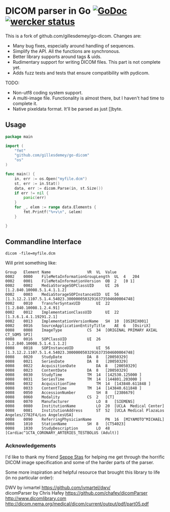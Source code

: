 # DICOM parser in Go [![GoDoc](https://godoc.org/github.com/gillesdemey/go-dicom?status.svg)](https://godoc.org/github.com/gillesdemey/go-dicom) [![wercker status](https://app.wercker.com/status/c250d72bc82a5d8f267c7ee0b9e839bc/s/master "wercker status")](https://app.wercker.com/project/bykey/c250d72bc82a5d8f267c7ee0b9e839bc)

This is a fork of github.com/gillesdemey/go-dicom. Changes are:

- Many bug fixes, especially around handling of sequences.
- Simplify the API. All the functions are synchronous.
- Better library supports around tags & uids.
- Rudimentary support for writing DICOM files. This part is not complete yet.
- Adds fuzz tests and tests that ensure compatibility with pydicom.

TODO:
- Non-utf8 coding system support.
- A multi-image file. Functionality is almost there, but I haven't had time to complete it.
- Native pixeldata format. It'll be parsed as just []byte.

## Usage
```Go
package main

import (
	"fmt"
	"github.com/gillesdemey/go-dicom"
	"os"
)

func main() {
    in, err := os.Open("myfile.dcm")
    st, err := in.Stat()
	data, err := dicom.Parse(in, st.Size())
    if err != nil {
        panic(err)
    }
	for _, elem := range data.Elements {
		fmt.Printf("%+v\n", &elem)
	}

}
```

## Commandline Interface

`dicom -file=myfile.dcm`

Will print something like:

```
Group	Element	Name				VR	VL	Value
0002	0000	FileMetaInformationGroupLength	UL	4	204
0002	0001	FileMetaInformationVersion	OB	2	[0 1]
0002	0002	MediaStorageSOPClassUID		UI	26	[1.2.840.10008.5.1.4.1.1.2]
0002	0003	MediaStorageSOPInstanceUID	UI	56	[1.3.12.2.1107.5.1.4.54023.30000005032916373504600004748]
0002	0010	TransferSyntaxUID		UI	22	[1.2.840.10008.1.2.4.91]
0002	0012	ImplementationClassUID		UI	22	[1.3.6.1.4.1.19291.2.1]
0002	0013	ImplementationVersionName	SH	10	[OSIRIX001]
0002	0016	SourceApplicationEntityTitle	AE	6	[OsiriX]
0008	0008	ImageType			CS	34	[ORIGINAL PRIMARY AXIAL CT_SOM5 SPI]
0008	0016	SOPClassUID			UI	26	[1.2.840.10008.5.1.4.1.1.2]
0008	0018	SOPInstanceUID			UI	56	[1.3.12.2.1107.5.1.4.54023.30000005032916373504600004748]
0008	0020	StudyDate			DA	8	[20050329]
0008	0021	SeriesDate			DA	8	[20050329]
0008	0022	AcquisitionDate			DA	8	[20050329]
0008	0023	ContentDate			DA	8	[20050329]
0008	0030	StudyTime			TM	14	[142530.125000 ]
0008	0031	SeriesTime			TM	14	[144801.203000 ]
0008	0032	AcquisitionTime			TM	14	[143840.611848 ]
0008	0033	ContentTime			TM	14	[143840.611848 ]
0008	0050	AccessionNumber			SH	8	[2386679]
0008	0060	Modality			CS	2	[CT]
0008	0070	Manufacturer			LO	8	[SIEMENS]
0008	0080	InstitutionName			LO	20	[UCLA  Medical Center]
0008	0081	InstitutionAddress		ST	52	[UCLA Medical PlazaLos Angeles/2782F4/Los AngelesUSA]
0008	0090	ReferringPhysicianName		PN	16	[MIYAMOTO^MICHAEL]
0008	1010	StationName			SH	8	[CT54023]
0008	1030	StudyDescription		LO	48	[Cardiac^1CTA_CORONARY_ARTERIES_TESTBOLUS (Adult)]
```

### Acknowledgements

I'd like to thank my friend [Seppe Stas](https://github.com/Bitbored/) for helping me get through the horrific DICOM image specification and some of the harder parts of the parser.

Some more inspiration and helpful resource that brought this library to life (in no particular order):

DWV by ivmartel https://github.com/ivmartel/dwv/ <br>
dicomParser by Chris Hafey https://github.com/chafey/dicomParser <br>
http://www.dicomlibrary.com <br>
http://dicom.nema.org/medical/dicom/current/output/pdf/part05.pdf <br>
